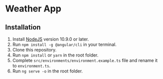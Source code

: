 # Weather App

## Installation

1. Install [NodeJS](https://nodejs.org) version 10.9.0 or later.
2. Run `npm install -g @angular/cli` in your terminal.
3. Clone this repository.
4. Run `npm install` or `yarn` in the root folder.
5. Complete ```src/environments/environment.example.ts``` file and rename it to ```environment.ts```.
6. Run `ng serve -o` in the root folder.
